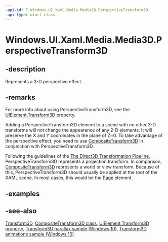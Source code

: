 ```yaml
---
-api-id: T:Windows.UI.Xaml.Media.Media3D.PerspectiveTransform3D
-api-type: winrt class
---
```


<!-- Class syntax.
public class PerspectiveTransform3D : Windows.UI.Xaml.Media.Media3D.Transform3D, Windows.UI.Xaml.Media.Media3D.IPerspectiveTransform3D
-->

# Windows.UI.Xaml.Media.Media3D.PerspectiveTransform3D

## -description

Represents a 3-D perspective effect.

## -remarks

For more info about using PerspectiveTransform3D, see the [UIElement.Transform3D](../windows.ui.xaml/uielement_transform3d.md) property.

Adding a PerspectiveTransform3D element to a scene with no other 3-D transforms will not change the appearance of any 2-D elements. It will preserve the X and Y coordinates in the plane of Z=0. To take advantage of the perspective effect, you need to use [CompositeTransform3D](compositetransform3d.md) in conjunction with PerspectiveTransform3D.

Following the guidelines of the [The Direct3D Transformation Pipeline](XREF:TODO:dxtecharts.the_direct3d_transformation_pipeline), PerspectiveTransform3D represents a projection transform. In comparison, [CompositeTransform3D](compositetransform3d.md) represents a world or view transform. Because of this, PerspectiveTransform3D should usually be applied at the root of the XAML scene. In most cases, this would be the [Page](../windows.ui.xaml.controls/page.md) element.

## -examples

## -see-also

[Transform3D](transform3d.md), [CompositeTransform3D class](compositetransform3d.md), [UIElement.Transform3D property](../windows.ui.xaml/uielement_transform3d.md), [Transform3D parallax sample (Windows 10)](https://github.com/Microsoft/Windows-universal-samples/tree/master/Samples/XamlTransform3DParallax), [Transform3D animations sample (Windows 10)](https://go.microsoft.com/fwlink/p/?LinkId=620637)
